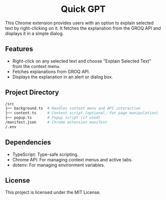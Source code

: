 <h1><center>Quick GPT</center></h1>

This Chrome extension provides users with an option to explain selected text by right-clicking on it. It fetches the explanation from the GROQ API and displays it in a simple dialog.

## Features

- Right-click on any selected text and choose "Explain Selected Text" from the context menu.
- Fetches explanations from GROQ API.
- Displays the explanation in an alert or dialog box.

## Project Directory

```bash
/src
├── background.ts  # Handles context menu and API interaction
├── content.ts     # Content script (optional, for page manipulation)
├── popup.ts       # Popup script (if used)
/manifest.json     # Chrome extension manifest
/.env 
```
## Dependencies
- TypeScript: Type-safe scripting.
- Chrome API: For managing context menus and active tabs.
- dotenv: For managing environment variables.

## License
This project is licensed under the MIT License.
